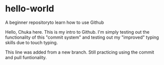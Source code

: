 # hello-world
A beginner repositoryto learn how to use Github

Hello, Chuka here. This is my intro to Github. 
I'm simply testing out the functionality of this "commit system" and testing out my "improved" typing skills due to touch typing. 

This line was added from a new branch. Still practicing using the commit and pull funtionality.
